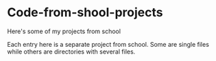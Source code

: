 # Code-from-shool-projects
Here's some of my projects from school

Each entry here is a separate project from school. Some are single files while others are directories with several files.
